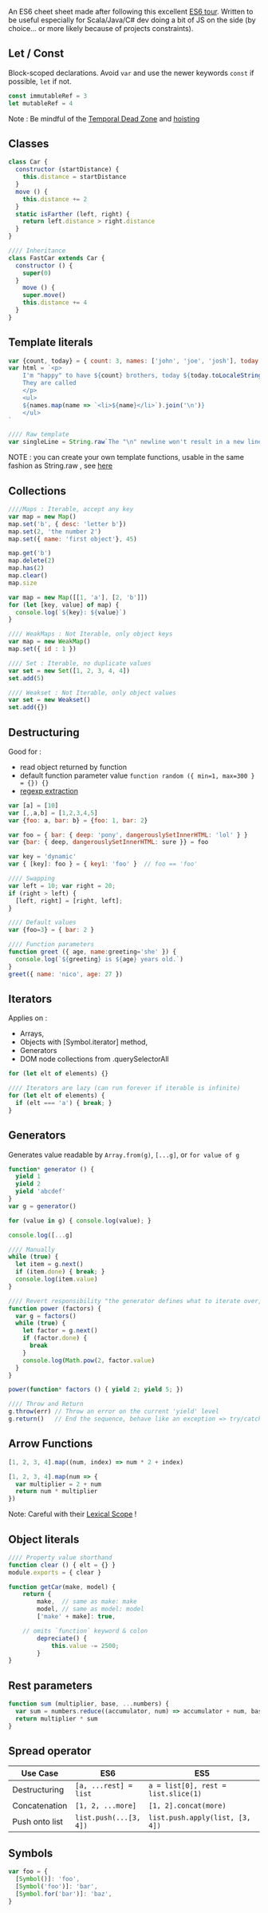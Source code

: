 An ES6 cheet sheet made after following this excellent [ES6 tour](https://ponyfoo.com/articles/tagged/es6-in-depth). Written to be useful especially for Scala/Java/C# dev doing a bit of JS on the side (by choice... or more likely because of projects constraints).

## Let / Const
Block-scoped declarations. Avoid ```var``` and use the newer keywords ```const``` if possible, ```let``` if not.
```js
const immutableRef = 3
let mutableRef = 4
```
Note : Be mindful of the [Temporal Dead Zone](http://jsrocks.org/2015/01/temporal-dead-zone-tdz-demystified/) and [hoisting](https://ponyfoo.com/articles/javascript-variable-hoisting)

## Classes
```js
class Car {
  constructor (startDistance) {
    this.distance = startDistance
  }
  move () {
    this.distance += 2	
  }
  static isFarther (left, right) {
    return left.distance > right.distance
  }
}

//// Inheritance
class FastCar extends Car {
  constructor () {
    super(0)
  }
	move () {
    super.move()
    this.distance += 4
  }
}
```
## Template literals
```js
var {count, today} = { count: 3, names: ['john', 'joe', 'josh'], today: new Date()}
var html = `<p>
  	I'm "happy" to have ${count} brothers, today ${today.toLocaleString()}
  	They are called
	</p>
	<ul>
  	${names.map(name => `<li>${name}</li>`).join('\n')}
	</ul>
`

//// Raw template
var singleLine = String.raw`The "\n" newline won't result in a new line.`
```
NOTE : you can create your own template functions, usable in the same fashion as String.raw , see [here](https://ponyfoo.com/articles/es6-template-strings-in-depth#demystifying-tagged-templates)

## Collections
```js
////Maps : Iterable, accept any key
var map = new Map()
map.set('b', { desc: 'letter b'})
map.set(2, 'the number 2')
map.set({ name: 'first object'}, 45)

map.get('b')
map.delete(2)
map.has(2)
map.clear()
map.size

var map = new Map([[1, 'a'], [2, 'b']])
for (let [key, value] of map) {
  console.log(`${key}: ${value}`)
}

//// WeakMaps : Not Iterable, only object keys
var map = new WeakMap()
map.set({ id : 1 })

//// Set : Iterable, no duplicate values
var set = new Set([1, 2, 3, 4, 4])
set.add(5)

//// Weakset : Not Iterable, only object values
var set = new Weakset()
set.add({})
```

## Destructuring 
Good for : 
- read object returned by function
- default function parameter value ```function random ({ min=1, max=300 } = {}) {}```
- [regexp extraction](https://ponyfoo.com/articles/es6-destructuring-in-depth#use-cases-for-destructuring)
```js
var [a] = [10]
var [,,a,b] = [1,2,3,4,5]
var {foo: a, bar: b} = {foo: 1, bar: 2}

var foo = { bar: { deep: 'pony', dangerouslySetInnerHTML: 'lol' } }
var {bar: { deep, dangerouslySetInnerHTML: sure }} = foo

var key = 'dynamic'
var { [key]: foo } = { key1: 'foo' }  // foo == 'foo'

//// Swapping
var left = 10; var right = 20;
if (right > left) {
  [left, right] = [right, left];
}

//// Default values
var {foo=3} = { bar: 2 }

//// Function parameters
function greet ({ age, name:greeting='she' }) {
  console.log(`${greeting} is ${age} years old.`)
}
greet({ name: 'nico', age: 27 })
```
## Iterators
Applies on :  
- Arrays, 
- Objects with [Symbol.iterator] method, 
- Generators
- DOM node collections from .querySelectorAll
```js
for (let elt of elements) {}

//// Iterators are lazy (can run forever if iterable is infinite)
for (let elt of elements) {
  if (elt === 'a') { break; }
}
```
## Generators
Generates value readable by ```Array.from(g)```, ```[...g]```, or ```for value of g```
```js
function* generator () {
  yield 1
  yield 2
  yield 'abcdef'
}
var g = generator()

for (value in g) { console.log(value); }

console.log([...g]

//// Manually
while (true) {
  let item = g.next()
  if (item.done) { break; }
  console.log(item.value)
}

//// Revert responsibility "the generator defines what to iterate over, not the how"
function power (factors) {
  var g = factors()
  while (true) {
    let factor = g.next()
    if (factor.done) {
      break
    }
    console.log(Math.pow(2, factor.value)
  }
}

power(function* factors () { yield 2; yield 5; })

//// Throw and Return
g.throw(err) // Throw an error on the current 'yield' level
g.return()   // End the sequence, behave like an exception => try/catch possible
```
## Arrow Functions
```js
[1, 2, 3, 4].map((num, index) => num * 2 + index)

[1, 2, 3, 4].map(num => {
  var multiplier = 2 + num
  return num * multiplier
})
```
Note: Careful with their [Lexical Scope](https://derickbailey.com/2015/09/28/do-es6-arrow-functions-really-solve-this-in-javascript/) !

## Object literals
```js
//// Property value shorthand
function clear () { elt = {} }
module.exports = { clear }

function getCar(make, model) {
	return {
		make,  // same as make: make
		model, // same as model: model
		['make' + make]: true,

    // omits `function` keyword & colon
		depreciate() {
			this.value -= 2500;
		}
}
```

## Rest parameters
```js
function sum (multiplier, base, ...numbers) {
  var sum = numbers.reduce((accumulator, num) => accumulator + num, base)
  return multiplier * sum
}
```

## Spread operator
| Use Case       | ES6                       | ES5 |
| -------------  | -------------             | ------------- |
| Destructuring  | ```[a, ...rest] = list``` | ```a = list[0], rest = list.slice(1)```  |
| Concatenation  | ```[1, 2, ...more]```     |```[1, 2].concat(more)```  | 
| Push onto list | ```list.push(...[3, 4])```| ```list.push.apply(list, [3, 4])```  |

## Symbols
```js
var foo = {
  [Symbol()]: 'foo',
  [Symbol('foo')]: 'bar',
  [Symbol.for('bar')]: 'baz',
}
```
